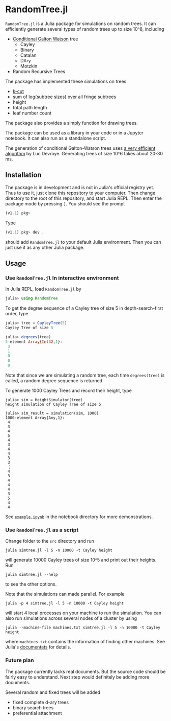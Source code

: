 # RandomTree.jl

`RandomTree.jl` is a Julia package for simulations on random trees. It can efficiently generate
several types of random trees up to size 10^8, including

* [Conditional Galton Watson](https://arxiv.org/abs/1112.0510) tree
    * Cayley
    * Binary
    * Catalan
    * DAry
    * Motzkin
* Random Recursive Trees

The package has implemented these simulations on trees

* [k-cut](https://arxiv.org/abs/1804.03069)
* sum of log(subtree sizes) over all fringe subtrees
* height
* total path length
* leaf number count

The package also provides a simply function for drawing trees.

The package can be used as a library in your code or in a Jupyter notebook. It can also run as a
standalone script.

The generation of conditional Galton-Watson trees uses [a very efficient
algorithm](https://search.proquest.com/openview/8fe4ed7479bf9d0df48152a6b91e6191/1?cbl=666313&pq-origsite=gscholar)
by Luc Devroye. Generating trees of size 10^6 takes about 20-30 ms.

## Installation

The package is in development and is not in Julia's official registry yet. Thus to use it, just
clone this repository to your computer. Then change directory to the root of this repository, and
start Julia REPL. Then enter the package mode by pressing `]`. You should see the prompt
```julia
(v1.1) pkg>
```
Type
```julia
(v1.1) pkg> dev .
```
should add `RandomTree.jl` to your default Julia environment. Then you can just use it as any other
Julia package.


## Usage

### Use `RandomTree.jl` In interactive environment

In Julia REPL, load `RandomTree.jl` by
```julia
julia> using RandomTree
```
To get the degree sequence of a Cayley tree of size 5 in depth-search-first order, type
```julia
julia> tree = CayleyTree(5)
Cayley Tree of size 5

julia> degrees(tree)
5-element Array{Int32,1}:
 3
 1
 0
 0
 0
```
Note that since we are simulating a random tree, each time `degrees(tree)` is called, a random
degree sequence is returned.

To generate 1000 Cayley Trees and record their height, type
```
julia> sim = HeightSimulator(tree)
height simulation of Cayley Tree of size 5

julia> sim_result = simulation(sim, 1000)
1000-element Array{Any,1}:
 4
 3
 4
 5
 4
 3
 4
 4
 3
 3
 ⋮
 4
 3
 4
 4
 4
 3
 5
 4
 4
```

See [`example.ipynb`](https://nbviewer.jupyter.org/github/newptcai/RandomTree.jl/blob/master/notebook/demonstration.ipynb) in the notebook directory for more demonstrations.

### Use `RandomTree.jl` as a script

Change folder to the `src` directory and run
```
julia simtree.jl -l 5 -n 10000 -t Cayley height
```
will generate 10000 Cayley trees of size 10^5 and print out their heights.
Run
```
julia simtree.jl --help
```
to see the other options.

Note that the simulations can made parallel. For example
```
julia -p 4 simtree.jl -l 5 -n 10000 -t Cayley height
```
will start 4 local processes on your machine to run the simulation.
You can also run simulations across several nodes of a cluster by using
```
julia --machine-file machines.txt simtree.jl -l 5 -n 10000 -t Cayley height
```
where `machines.txt` contains the information of finding other machines.
See Julia's [documentats](https://docs.julialang.org/en/v1/manual/getting-started/) for details.


### Future plan

The package currently lacks real documents. But the source code should be fairly easy to
understand. Next step would definitely be adding more documents.

Several random and fixed trees will be added
* fixed complete d-ary trees
* binary search trees
* preferential attachment
